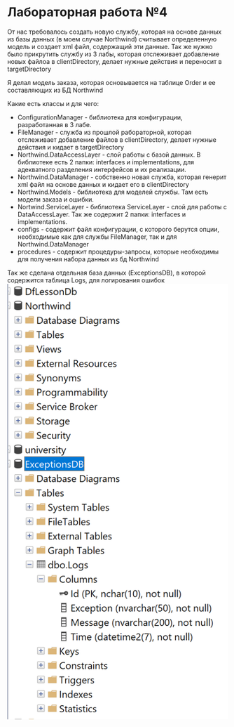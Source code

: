 # Лабораторная работа №4

От нас требовалось создать новую службу, которая на основе данных из базы данных (в моем случае Northwind) считывает определенную модель и создает xml файл, содержащий эти данные.
Так же нужно было прикрутить службу из 3 лабы, которая отслеживает добавление новых файлоа в clientDirectory, делает нужные действия и переносит в targetDirectory

Я делал модель заказа, которая основывается на таблице Order и ее составляющих из БД Northwind

Какие есть классы и для чего:
- ConfigurationManager - библиотека для конфигурации, разработанная в 3 лабе.
- FileManager - служба из прошлой рабораторной, которая отслеживает добавление файлов в clientDirectory, делает нужные действия и кидает в targetDirectory
- Northwind.DataAccessLayer - слой работы с базой данных. В библиотеке есть 2 папки: interfaces и implementations, для адекватного разделения интерфейсов и их реализации.
- Northwind.DataManager - собственно новая служба, которая генерит xml файл на основе данных и кидает его в clientDirectory
- Northwind.Models - библиотека для моделей службы. Там есть модели заказа и ошибки.
- Nortwind.ServiceLayer - библиотека ServiceLayer - слой для работы с DataAccessLayer. Так же содержит 2 папки: interfaces и implementations.
- configs - содержит файл конфигурации, с которого берутся опции, необходимые как для службы FileManager, так и для Northwind.DataManager
- procedures - содержит процедуры-запросы, которые необходимы для получения набора данных из бд Northwind

Так же сделана отдельная база данных (ExceptionsDB), в которой содержится таблица Logs, для логирования ошибок
![alt text](Images/ExceptionsDB.png "Описание")
